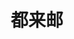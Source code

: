 ---
description: 摹拟明信片方式发消息。宅男新作，情调很足。
layout: post
results:
- primaryGenreName: Social Networking
  version: '1.0'
  trackViewUrl: https://itunes.apple.com/cn/app/dou-lai-you/id652756708?mt=8&uo=4
  artworkUrl100: http://a830.phobos.apple.com/us/r1000/054/Purple/v4/f0/a8/ab/f0a8abb4-8724-ca99-3b3f-8ed49288400f/mzl.dammmeey.png
  artworkUrl60: http://a1228.phobos.apple.com/us/r1000/030/Purple/v4/c9/67/33/c96733fa-30c4-d2fb-138f-d01604a53d16/Icon.png
  userRatingCountForCurrentVersion: 2
  sellerName: Shenyang Zhaoqi (Trillionstech) Technology Co., Ltd
  supportedDevices:
  - iPad3G
  - iPodTouchThirdGen
  - iPadWifi
  - iPhone5
  - iPhone4
  - iPodTouchFifthGen
  - iPadFourthGen
  - iPadThirdGen
  - iPhone-3GS
  - iPad2Wifi
  - iPadMini4G
  - iPadThirdGen4G
  - iPhone4S
  - iPadMini
  - iPodTouchourthGen
  - iPad23G
  - iPadFourthGen4G
  genres:
  - 社交
  - 生活
  trackName: 都来邮
  description: 《都来邮》是一款通过手机端定制个性明信片的应用，它提供了种类繁多的模板，用户可以自己定制独一无二的电子明信片。《都来邮》帮您完成一系列的操作，最后转换为纸质明信片邮寄到指定的用户手中
  price: 0
  trackId: 652756708
  releaseDate: '2013-06-21T12:44:51Z'
  screenshotUrls:
  - http://a5.mzstatic.com/us/r1000/002/Purple2/v4/2c/71/65/2c716510-1f89-efca-2163-98a7a0f8b046/mzl.hemakisf.340x340-75.jpg
  - http://a1.mzstatic.com/us/r1000/052/Purple2/v4/68/31/0a/68310a12-b4f0-10ee-8ba1-37ab2206c227/mzl.djdcvhzj.340x340-75.jpg
  - http://a1.mzstatic.com/us/r1000/051/Purple/v4/ce/87/3e/ce873e1a-84c6-f280-4970-ecda5abf0214/mzl.eipcpjju.340x340-75.jpg
  - http://a5.mzstatic.com/us/r1000/040/Purple2/v4/1c/85/35/1c853558-805a-e6a1-d792-03515d7898b4/mzl.pqsolppf.1136x1136-75.jpg
  - http://a1.mzstatic.com/us/r1000/036/Purple/v4/ec/aa/49/ecaa49e9-7be1-6551-8c0d-325646cb2261/mzl.bscknhxx.340x340-75.jpg
  artistViewUrl: https://itunes.apple.com/cn/artist/chen-yang-zhao-qi-ke-ji-you/id652756731?uo=4
  primaryGenreId: 6005
  averageUserRatingForCurrentVersion: 4.5
  kind: software
  fileSizeBytes: '25489183'
  bundleId: com.zhaoqi.doulaiyou
  trackContentRating: 4+
  artistName: 沈阳兆启科技有限公司
  trackCensoredName: 都来邮
  isGameCenterEnabled: false
  contentAdvisoryRating: 4+
  languageCodesISO2A:
  - EN
  - ZH
  - ZH
  features: &a []
  wrapperType: software
  artworkUrl512: http://a830.phobos.apple.com/us/r1000/054/Purple/v4/f0/a8/ab/f0a8abb4-8724-ca99-3b3f-8ed49288400f/mzl.dammmeey.png
  formattedPrice: 免费
  artistId: 652756731
  genreIds:
  - '6005'
  - '6012'
  currency: CNY
  ipadScreenshotUrls: *a
category: 社交
tags: tag1
resultCount: 1
title: 都来邮

---
